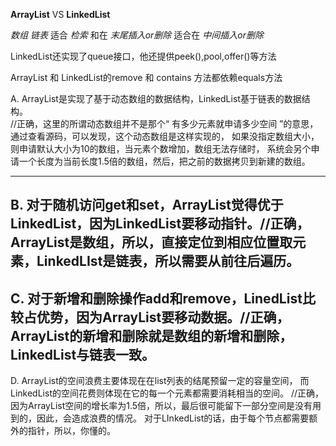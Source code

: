 **ArrayList**         VS            **LinkedList**

*数组*                              *链表*
适合 *检索* 和在 *末尾插入or删除*     适合在 *中间插入or删除*

LinkedList还实现了queue接口，他还提供peek(),pool,offer()等方法

ArrayList 和 LinkedList的remove 和 contains 方法都依赖equals方法


A. ArrayList是实现了基于动态数组的数据结构，LinkedList基于链表的数据结构。  
//正确，这里的所谓动态数组并不是那个“ 有多少元素就申请多少空间 ”的意思，通过查看源码，可以发现，这个动态数组是这样实现的，
如果没指定数组大小，则申请默认大小为10的数组，当元素个数增加，数组无法存储时，
系统会另个申请一个长度为当前长度1.5倍的数组，然后，把之前的数据拷贝到新建的数组。

- ---------------------------------------------------------------------
B. 对于随机访问get和set，ArrayList觉得优于LinkedList，因为LinkedList要移动指针。//正确，ArrayList是数组，所以，直接定位到相应位置取元素，LinkedLIst是链表，所以需要从前往后遍历。
-----------------------------------------------------------------------
C. 对于新增和删除操作add和remove，LinedList比较占优势，因为ArrayList要移动数据。//正确，ArrayList的新增和删除就是数组的新增和删除，LinkedList与链表一致。
-------------------------------------------------------------------------

D. ArrayList的空间浪费主要体现在在list列表的结尾预留一定的容量空间，
而LinkedList的空间花费则体现在它的每一个元素都需要消耗相当的空间。
//正确，因为ArrayList空间的增长率为1.5倍，所以，最后很可能留下一部分空间是没有用到的，因此，会造成浪费的情况。
对于LInkedList的话，由于每个节点都需要额外的指针，所以，你懂的。
